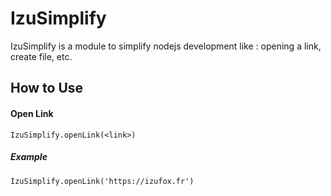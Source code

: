 # IzuSimplify

IzuSimplify is a module to simplify nodejs development like : opening a link, create file, etc.

## How to Use

#### Open Link

```
IzuSimplify.openLink(<link>)
```

##### Example

```
IzuSimplify.openLink('https://izufox.fr')
```